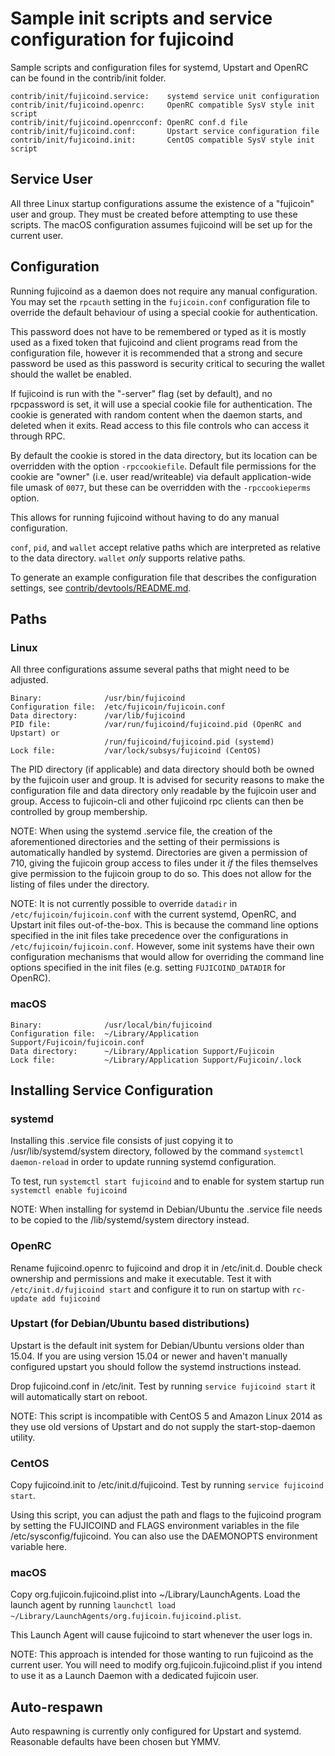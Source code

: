 Sample init scripts and service configuration for fujicoind
==========================================================

Sample scripts and configuration files for systemd, Upstart and OpenRC
can be found in the contrib/init folder.

    contrib/init/fujicoind.service:    systemd service unit configuration
    contrib/init/fujicoind.openrc:     OpenRC compatible SysV style init script
    contrib/init/fujicoind.openrcconf: OpenRC conf.d file
    contrib/init/fujicoind.conf:       Upstart service configuration file
    contrib/init/fujicoind.init:       CentOS compatible SysV style init script

Service User
---------------------------------

All three Linux startup configurations assume the existence of a "fujicoin" user
and group.  They must be created before attempting to use these scripts.
The macOS configuration assumes fujicoind will be set up for the current user.

Configuration
---------------------------------

Running fujicoind as a daemon does not require any manual configuration. You may
set the `rpcauth` setting in the `fujicoin.conf` configuration file to override
the default behaviour of using a special cookie for authentication.

This password does not have to be remembered or typed as it is mostly used
as a fixed token that fujicoind and client programs read from the configuration
file, however it is recommended that a strong and secure password be used
as this password is security critical to securing the wallet should the
wallet be enabled.

If fujicoind is run with the "-server" flag (set by default), and no rpcpassword is set,
it will use a special cookie file for authentication. The cookie is generated with random
content when the daemon starts, and deleted when it exits. Read access to this file
controls who can access it through RPC.

By default the cookie is stored in the data directory, but its location can be
overridden with the option `-rpccookiefile`. Default file permissions for the
cookie are "owner" (i.e. user read/writeable) via default application-wide file
umask of `0077`, but these can be overridden with the `-rpccookieperms` option.

This allows for running fujicoind without having to do any manual configuration.

`conf`, `pid`, and `wallet` accept relative paths which are interpreted as
relative to the data directory. `wallet` *only* supports relative paths.

To generate an example configuration file that describes the configuration settings,
see [contrib/devtools/README.md](../contrib/devtools/README.md#gen-fujicoin-confsh).

Paths
---------------------------------

### Linux

All three configurations assume several paths that might need to be adjusted.

    Binary:              /usr/bin/fujicoind
    Configuration file:  /etc/fujicoin/fujicoin.conf
    Data directory:      /var/lib/fujicoind
    PID file:            /var/run/fujicoind/fujicoind.pid (OpenRC and Upstart) or
                         /run/fujicoind/fujicoind.pid (systemd)
    Lock file:           /var/lock/subsys/fujicoind (CentOS)

The PID directory (if applicable) and data directory should both be owned by the
fujicoin user and group. It is advised for security reasons to make the
configuration file and data directory only readable by the fujicoin user and
group. Access to fujicoin-cli and other fujicoind rpc clients can then be
controlled by group membership.

NOTE: When using the systemd .service file, the creation of the aforementioned
directories and the setting of their permissions is automatically handled by
systemd. Directories are given a permission of 710, giving the fujicoin group
access to files under it _if_ the files themselves give permission to the
fujicoin group to do so. This does not allow
for the listing of files under the directory.

NOTE: It is not currently possible to override `datadir` in
`/etc/fujicoin/fujicoin.conf` with the current systemd, OpenRC, and Upstart init
files out-of-the-box. This is because the command line options specified in the
init files take precedence over the configurations in
`/etc/fujicoin/fujicoin.conf`. However, some init systems have their own
configuration mechanisms that would allow for overriding the command line
options specified in the init files (e.g. setting `FUJICOIND_DATADIR` for
OpenRC).

### macOS

    Binary:              /usr/local/bin/fujicoind
    Configuration file:  ~/Library/Application Support/Fujicoin/fujicoin.conf
    Data directory:      ~/Library/Application Support/Fujicoin
    Lock file:           ~/Library/Application Support/Fujicoin/.lock

Installing Service Configuration
-----------------------------------

### systemd

Installing this .service file consists of just copying it to
/usr/lib/systemd/system directory, followed by the command
`systemctl daemon-reload` in order to update running systemd configuration.

To test, run `systemctl start fujicoind` and to enable for system startup run
`systemctl enable fujicoind`

NOTE: When installing for systemd in Debian/Ubuntu the .service file needs to be copied to the /lib/systemd/system directory instead.

### OpenRC

Rename fujicoind.openrc to fujicoind and drop it in /etc/init.d.  Double
check ownership and permissions and make it executable.  Test it with
`/etc/init.d/fujicoind start` and configure it to run on startup with
`rc-update add fujicoind`

### Upstart (for Debian/Ubuntu based distributions)

Upstart is the default init system for Debian/Ubuntu versions older than 15.04. If you are using version 15.04 or newer and haven't manually configured upstart you should follow the systemd instructions instead.

Drop fujicoind.conf in /etc/init.  Test by running `service fujicoind start`
it will automatically start on reboot.

NOTE: This script is incompatible with CentOS 5 and Amazon Linux 2014 as they
use old versions of Upstart and do not supply the start-stop-daemon utility.

### CentOS

Copy fujicoind.init to /etc/init.d/fujicoind. Test by running `service fujicoind start`.

Using this script, you can adjust the path and flags to the fujicoind program by
setting the FUJICOIND and FLAGS environment variables in the file
/etc/sysconfig/fujicoind. You can also use the DAEMONOPTS environment variable here.

### macOS

Copy org.fujicoin.fujicoind.plist into ~/Library/LaunchAgents. Load the launch agent by
running `launchctl load ~/Library/LaunchAgents/org.fujicoin.fujicoind.plist`.

This Launch Agent will cause fujicoind to start whenever the user logs in.

NOTE: This approach is intended for those wanting to run fujicoind as the current user.
You will need to modify org.fujicoin.fujicoind.plist if you intend to use it as a
Launch Daemon with a dedicated fujicoin user.

Auto-respawn
-----------------------------------

Auto respawning is currently only configured for Upstart and systemd.
Reasonable defaults have been chosen but YMMV.
